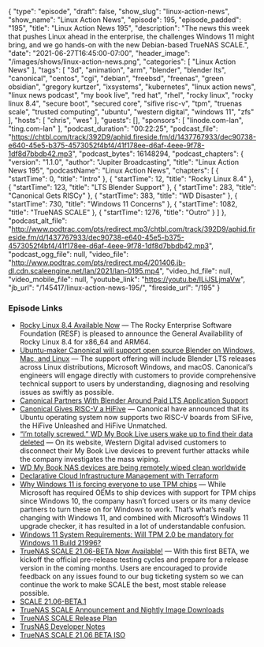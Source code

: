 {
  "type": "episode",
  "draft": false,
  "show_slug": "linux-action-news",
  "show_name": "Linux Action News",
  "episode": 195,
  "episode_padded": "195",
  "title": "Linux Action News 195",
  "description": "The news this week that pushes Linux ahead in the enterprise, the challenges Windows 11 might bring, and we go hands-on with the new Debian-based TrueNAS SCALE.",
  "date": "2021-06-27T16:45:00-07:00",
  "header_image": "/images/shows/linux-action-news.png",
  "categories": [
    "Linux Action News"
  ],
  "tags": [
    "3d",
    "animation",
    "arm",
    "blender",
    "blender lts",
    "canonical",
    "centos",
    "cgi",
    "debian",
    "freebsd",
    "freenas",
    "green obsidian",
    "gregory kurtzer",
    "ixsystems",
    "kubernetes",
    "linux action news",
    "linux news podcast",
    "my book live",
    "red hat",
    "rhel",
    "rocky linux",
    "rocky linux 8.4",
    "secure boot",
    "secured core",
    "sifive risc-v",
    "tpm",
    "truenas scale",
    "trusted computing",
    "ubuntu",
    "western digital",
    "windows 11",
    "zfs"
  ],
  "hosts": [
    "chris",
    "wes"
  ],
  "guests": [],
  "sponsors": [
    "linode.com-lan",
    "ting.com-lan"
  ],
  "podcast_duration": "00:22:25",
  "podcast_file": "https://chtbl.com/track/392D9/aphid.fireside.fm/d/1437767933/dec90738-e640-45e5-b375-4573052f4bf4/41f178ee-d6af-4eee-9f78-1df8d7bbdb42.mp3",
  "podcast_bytes": 16148294,
  "podcast_chapters": {
    "version": "1.1.0",
    "author": "Jupiter Broadcasting",
    "title": "Linux Action News 195",
    "podcastName": "Linux Action News",
    "chapters": [
      {
        "startTime": 0,
        "title": "Intro"
      },
      {
        "startTime": 12,
        "title": "Rocky Linux 8.4"
      },
      {
        "startTime": 123,
        "title": "LTS Blender Support"
      },
      {
        "startTime": 283,
        "title": "Canonical Gets RISCy"
      },
      {
        "startTime": 383,
        "title": "WD Disaster"
      },
      {
        "startTime": 730,
        "title": "Windows 11 Concerns"
      },
      {
        "startTime": 1082,
        "title": "TrueNAS SCALE"
      },
      {
        "startTime": 1276,
        "title": "Outro"
      }
    ]
  },
  "podcast_alt_file": "http://www.podtrac.com/pts/redirect.mp3/chtbl.com/track/392D9/aphid.fireside.fm/d/1437767933/dec90738-e640-45e5-b375-4573052f4bf4/41f178ee-d6af-4eee-9f78-1df8d7bbdb42.mp3",
  "podcast_ogg_file": null,
  "video_file": "http://www.podtrac.com/pts/redirect.mp4/201406.jb-dl.cdn.scaleengine.net/lan/2021/lan-0195.mp4",
  "video_hd_file": null,
  "video_mobile_file": null,
  "youtube_link": "https://youtu.be/ILiJSLjmaVw",
  "jb_url": "/145417/linux-action-news-195/",
  "fireside_url": "/195"
}


### Episode Links

  * [Rocky Linux 8.4 Available Now](https://forums.rockylinux.org/t/rocky-linux-8-4-available-now/3015 "Rocky Linux 8.4 Available Now") — The Rocky Enterprise Software Foundation (RESF) is pleased to announce the General Availability of Rocky Linux 8.4 for x86_64 and ARM64.
  * [Ubuntu-maker Canonical will support open source Blender on Windows, Mac, and Linux](https://betanews.com/2021/06/23/linux-canonical-open-source-blender/ "Ubuntu-maker Canonical will support open source Blender on Windows, Mac, and Linux") — The support offering will include Blender LTS releases across Linux distributions, Microsoft Windows, and macOS. Canonical’s engineers will engage directly with customers to provide comprehensive technical support to users by understanding, diagnosing and resolving issues as swiftly as possible.
  * [Canonical Partners With Blender Around Paid LTS Application Support](https://www.phoronix.com/scan.php?page=news_item&px=Canonical-Blender-LTS "Canonical Partners With Blender Around Paid LTS Application Support")
  * [Canonical Gives RISC-V a HiFive](https://www.tomshardware.com/news/canonical-ubuntu-risc-v "Canonical Gives RISC-V a HiFive") — Canonical have announced that its Ubuntu operating system now supports two RISC-V boards from SiFive, the HiFive Unleashed and HiFive Unmatched.
  * [“I’m totally screwed.” WD My Book Live users wake up to find their data deleted](https://arstechnica.com/gadgets/2021/06/mass-data-wipe-in-my-book-devices-prompts-warning-from-western-digital/ "“I’m totally screwed.” WD My Book Live users wake up to find their data deleted") — On its website, Western Digital advised customers to disconnect their My Book Live devices to prevent further attacks while the company investigates the mass wiping.
  * [WD My Book NAS devices are being remotely wiped clean worldwide](https://www.bleepingcomputer.com/news/security/wd-my-book-nas-devices-are-being-remotely-wiped-clean-worldwide/ "WD My Book NAS devices are being remotely wiped clean worldwide")
  * [Declarative Cloud Infrastructure Management with Terraform](https://www.linode.com/content/declarative-cloud-infrastructure-management-terraform-linode/ "Declarative Cloud Infrastructure Management with Terraform")
  * [Why Windows 11 is forcing everyone to use TPM chips](https://www.theverge.com/2021/6/25/22550376/microsoft-windows-11-tpm-chips-requirement-security "Why Windows 11 is forcing everyone to use TPM chips") — While Microsoft has required OEMs to ship devices with support for TPM chips since Windows 10, the company hasn’t forced users or its many device partners to turn these on for Windows to work. That’s what’s really changing with Windows 11, and combined with Microsoft’s Windows 11 upgrade checker, it has resulted in a lot of understandable confusion.
  * [Windows 11 System Requirements: Will TPM 2.0 be mandatory for Windows 11 Build 21996?](https://www.republicworld.com/technology-news/apps/windows-11-system-requirements-will-tpm-2-dot-0-be-mandatory-for-windows-11-build-21996.html "Windows 11 System Requirements: Will TPM 2.0 be mandatory for Windows 11 Build 21996?")
  * [TrueNAS SCALE 21.06-BETA Now Available!](https://www.truenas.com/community/threads/truenas-scale-21-06-beta-now-available.93874/ "TrueNAS SCALE 21.06-BETA Now Available!") — With this first BETA, we kickoff the official pre-release testing cycles and prepare for a release version in the coming months. Users are encouraged to provide feedback on any issues found to our bug ticketing system so we can continue the work to make SCALE the best, most stable release possible.
  * [SCALE 21.06-BETA.1](https://www.truenas.com/docs/releasenotes/scale/21.06-beta.1/ "SCALE 21.06-BETA.1")
  * [TrueNAS SCALE Announcement and Nightly Image Downloads](https://www.truenas.com/community/threads/truenas-scale-announcement-and-nightly-image-downloads.85927/ "TrueNAS SCALE Announcement and Nightly Image Downloads")
  * [TrueNAS SCALE Release Plan](https://www.ixsystems.com/blog/truenas-scale-release-plan/ "TrueNAS SCALE Release Plan")
  * [TrusNAS Developer Notes](https://www.truenas.com/docs/scale/devnotes/ "TrusNAS Developer Notes")
  * [TrueNAS SCALE 21.06 BETA ISO](https://download.truenas.com/TrueNAS-SCALE-Angelfish-BETA/21.06-BETA.1/TrueNAS-SCALE-21.06-BETA.1.iso "TrueNAS SCALE 21.06 BETA ISO")



